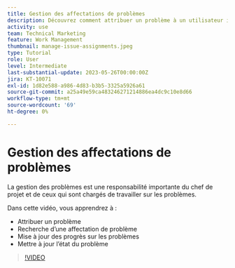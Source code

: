 ```yaml
---
title: Gestion des affectations de problèmes
description: Découvrez comment attribuer un problème à un utilisateur individuel, à plusieurs utilisateurs ou à une équipe afin que le problème soit résolu.
activity: use
team: Technical Marketing
feature: Work Management
thumbnail: manage-issue-assignments.jpeg
type: Tutorial
role: User
level: Intermediate
last-substantial-update: 2023-05-26T00:00:00Z
jira: KT-10071
exl-id: 1d82e588-a986-4d83-b3b5-3325a5926a61
source-git-commit: a25a49e59ca483246271214886ea4dc9c10e8d66
workflow-type: tm+mt
source-wordcount: '69'
ht-degree: 0%

---
```


# Gestion des affectations de problèmes

La gestion des problèmes est une responsabilité importante du chef de projet et de ceux qui sont chargés de travailler sur les problèmes.

Dans cette vidéo, vous apprendrez à :

* Attribuer un problème
* Recherche d’une affectation de problème
* Mise à jour des progrès sur les problèmes
* Mettre à jour l’état du problème

>[!VIDEO](https://video.tv.adobe.com/v/3419931/?quality=12&learn=on)
